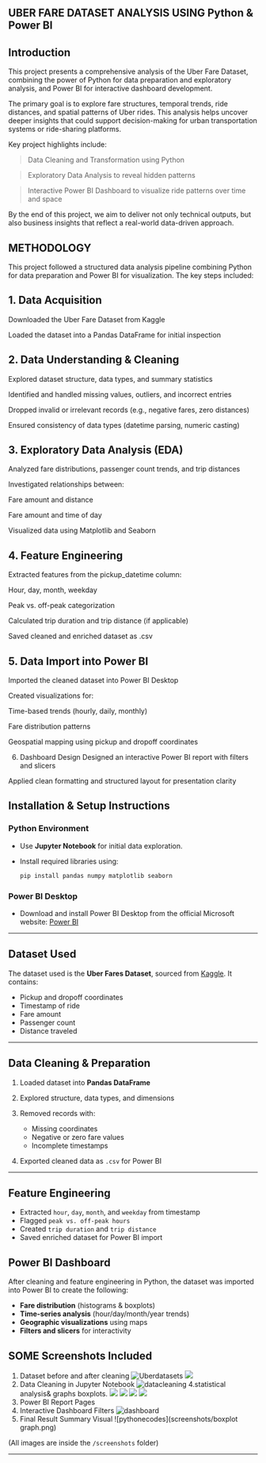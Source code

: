 ## UBER FARE DATASET ANALYSIS USING Python & Power BI

## Introduction
This project presents a comprehensive analysis of the Uber Fare Dataset, combining the power of Python for data preparation and exploratory analysis, and Power BI for interactive dashboard development.

The primary goal is to explore fare structures, temporal trends, ride distances, and spatial patterns of Uber rides. This analysis helps uncover deeper insights that could support decision-making for urban transportation systems or ride-sharing platforms.

Key project highlights include:

> Data Cleaning and Transformation using Python

> Exploratory Data Analysis to reveal hidden patterns

>Interactive Power BI Dashboard to visualize ride patterns over time and space

By the end of this project, we aim to deliver not only technical outputs, but also business insights that reflect a real-world data-driven approach.

## METHODOLOGY
This project followed a structured data analysis pipeline combining Python for data preparation and Power BI for visualization. The key steps included:

## 1. Data Acquisition
Downloaded the Uber Fare Dataset from Kaggle

Loaded the dataset into a Pandas DataFrame for initial inspection

## 2. Data Understanding & Cleaning
Explored dataset structure, data types, and summary statistics

Identified and handled missing values, outliers, and incorrect entries

Dropped invalid or irrelevant records (e.g., negative fares, zero distances)

Ensured consistency of data types (datetime parsing, numeric casting)

## 3. Exploratory Data Analysis (EDA)
Analyzed fare distributions, passenger count trends, and trip distances

Investigated relationships between:

Fare amount and distance

Fare amount and time of day

Visualized data using Matplotlib and Seaborn

## 4. Feature Engineering
Extracted features from the pickup_datetime column:

Hour, day, month, weekday

Peak vs. off-peak categorization

Calculated trip duration and trip distance (if applicable)

Saved cleaned and enriched dataset as .csv

## 5. Data Import into Power BI
Imported the cleaned dataset into Power BI Desktop

Created visualizations for:

Time-based trends (hourly, daily, monthly)

Fare distribution patterns

Geospatial mapping using pickup and dropoff coordinates

6. Dashboard Design
Designed an interactive Power BI report with filters and slicers

Applied clean formatting and structured layout for presentation clarity



## Installation & Setup Instructions

### Python Environment

* Use **Jupyter Notebook**  for initial data exploration.
* Install required libraries using:

  ```bash
  pip install pandas numpy matplotlib seaborn
  ```

### Power BI Desktop

* Download and install Power BI Desktop from the official Microsoft website: [Power BI](https://powerbi.microsoft.com/desktop/)

---

## Dataset Used

The dataset used is the **Uber Fares Dataset**, sourced from [Kaggle](https://www.kaggle.com/). It contains:

* Pickup and dropoff coordinates
* Timestamp of ride
* Fare amount
* Passenger count
* Distance traveled

---

##  Data Cleaning & Preparation

1. Loaded dataset into **Pandas DataFrame**
2. Explored structure, data types, and dimensions
3. Removed records with:

   * Missing coordinates
   * Negative or zero fare values
   * Incomplete timestamps
4. Exported cleaned data as `.csv` for Power BI

---

## Feature Engineering

* Extracted `hour`, `day`, `month`, and `weekday` from timestamp
* Flagged `peak vs. off-peak hours`
* Created `trip duration` and `trip distance`
* Saved enriched dataset for Power BI import


## Power BI Dashboard

After cleaning and feature engineering in Python, the dataset was imported into Power BI to create the following:

* **Fare distribution** (histograms & boxplots)
* **Time-series analysis** (hour/day/month/year trends)
* **Geographic visualizations** using maps
* **Filters and slicers** for interactivity

##  SOME Screenshots Included
1. Dataset before and after cleaning
![Uberdatasets](screenshots/orginal%20dataset.png)
![](screenshots/enhanced%20cleaned%20dataset.png)
3. Data Cleaning in Jupyter Notebook
![datacleaning](screenshots/aftercleaning.png)
4.statistical analysis& graphs boxplots.
![](screenshoot/statistical%20calculation.png)
![](screenshoot/boxplot%20graph.png)
![](screenshoot/fareamoun_by_hour.png)
![](screenshots/fareamount_distance.png)
5. Power BI Report Pages
6. Interactive Dashboard Filters
![dashboard](screenshots/Dashboard.png)
7. Final Result Summary Visual
   ![pythonecodes](screenshots/boxplot graph.png)

(All images are inside the `/screenshots` folder)

---

